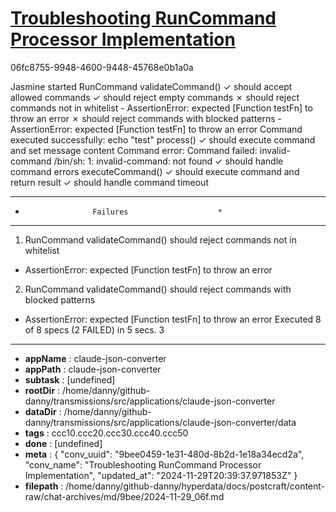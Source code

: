 # [Troubleshooting RunCommand Processor Implementation](https://claude.ai/chat/9bee0459-1e31-480d-8b2d-1e18a34ecd2a)

06fc8755-9948-4600-9448-45768e0b1a0a

Jasmine started
  RunCommand
    validateCommand()
      ✓ should accept allowed commands
      ✓ should reject empty commands
      ✗ should reject commands not in whitelist
        - AssertionError: expected [Function testFn] to throw an error
      ✗ should reject commands with blocked patterns
        - AssertionError: expected [Function testFn] to throw an error
Command executed successfully: echo "test"
    process()
      ✓ should execute command and set message content
Command error: Command failed: invalid-command
/bin/sh: 1: invalid-command: not found
      ✓ should handle command errors
    executeCommand()
      ✓ should execute command and return result
      ✓ should handle command timeout
**************************************************
*                    Failures                    *
**************************************************
1) RunCommand validateCommand() should reject commands not in whitelist
  - AssertionError: expected [Function testFn] to throw an error
2) RunCommand validateCommand() should reject commands with blocked patterns
  - AssertionError: expected [Function testFn] to throw an error
Executed 8 of 8 specs (2 FAILED) in 5 secs.
3

---

* **appName** : claude-json-converter
* **appPath** : claude-json-converter
* **subtask** : [undefined]
* **rootDir** : /home/danny/github-danny/transmissions/src/applications/claude-json-converter
* **dataDir** : /home/danny/github-danny/transmissions/src/applications/claude-json-converter/data
* **tags** : ccc10.ccc20.ccc30.ccc40.ccc50
* **done** : [undefined]
* **meta** : {
  "conv_uuid": "9bee0459-1e31-480d-8b2d-1e18a34ecd2a",
  "conv_name": "Troubleshooting RunCommand Processor Implementation",
  "updated_at": "2024-11-29T20:39:37.971853Z"
}
* **filepath** : /home/danny/github-danny/hyperdata/docs/postcraft/content-raw/chat-archives/md/9bee/2024-11-29_06f.md